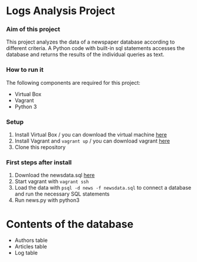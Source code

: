 # Logs Analysis Project

### Aim of this project

This project analyzes the data of a newspaper database according to different criteria. 
A Python code with built-in sql statements accesses the database and returns the results of the individual queries as text.

### How to run it

The following components are required for this project:
- Virtual Box
- Vagrant
- Python 3

### Setup

1. Install Virtual Box / you can download the virtual machine [here](https://www.virtualbox.org/wiki/Downloads)
2. Install Vagrant and `vagrant up` / you can download vagrant [here](https://www.vagrantup.com/downloads.html)
3. Clone this repository

### First steps after install

1. Download the newsdata.sql [here](https://d17h27t6h515a5.cloudfront.net/topher/2016/August/57b5f748_newsdata/newsdata.zip)
1. Start vagrant with `vagrant ssh`
2. Load the data with `psql -d news -f newsdata.sql` to connect a database and run the necessary SQL statements
3. Run news.py with python3

# Contents of the database

- Authors table
- Articles table
- Log table

